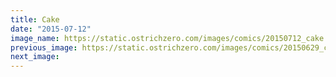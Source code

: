 ```yaml
---
title: Cake
date: "2015-07-12"
image_name: https://static.ostrichzero.com/images/comics/20150712_cake.png
previous_image: https://static.ostrichzero.com/images/comics/20150629_cerealoffer.png
next_image:
---
```

